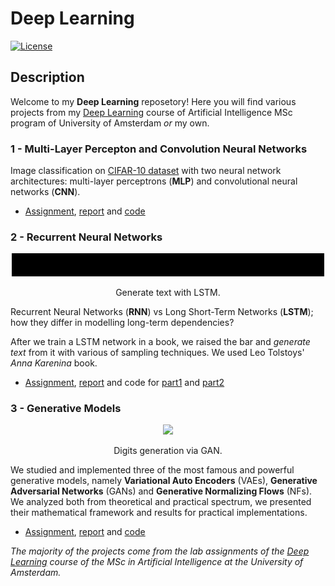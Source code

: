 # Deep Learning

[![License](http://img.shields.io/:license-mit-blue.svg)](LICENSE)

## Description
Welcome to my __Deep Learning__ reposetory! Here you will find various
projects from my [Deep Learning](deeplearningamsterdam.github.io) course of Artificial Intelligence MSc program of University of Amsterdam _or_ my own.

### __1 - Multi-Layer Percepton and Convolution Neural Networks__

Image classification on <a href="https://www.cs.toronto.edu/~kriz/cifar.html">CIFAR-10 dataset</a>  with two neural network architectures: multi-layer perceptrons (__MLP__) and convolutional neural networks (__CNN__).

- [Assignment](1-MLP_and_CNN/assignment_1.pdf), [report](1-MLP_and_CNN/gatopoulos_report_assignment1.pdf) and [code](1-MLP_and_CNN/code)


### __2 - Recurrent Neural Networks__

<p align="center">
  <img src="readme_imgs/lstm_b.gif" width="500" />
</p>
<p align="center">
    Generate text with LSTM.
</p>

Recurrent Neural Networks (__RNN__) vs Long Short-Term Networks (__LSTM__); how they differ in modelling long-term dependencies?

After we train a LSTM network in a book, we raised the bar and _generate text_ from it with various of sampling techniques. We used Leo Tolstoys' _Anna Karenina_ book.

- [Assignment](2-RNNs/assignment_2.pdf), [report](2-RNNs/gatopoulos_report_assignment2.pdf) and code for [part1](2-RNNs/part1) and [part2](2-RNNs/part2)


### __3 - Generative Models__
<p align="center">
  <img src="readme_imgs/generative_model_b.gif" width="130" />
</p>
<p align="center">
    Digits generation via GAN.
</p>

We studied and implemented three of the most famous and powerful generative models, namely __Variational Auto Encoders__ (VAEs), __Generative Adversarial Networks__ (GANs) and __Generative Normalizing Flows__ (NFs). We analyzed both from theoretical and practical spectrum, we presented their mathematical framework and results for practical implementations.

- [Assignment](3-Generative_models/assignment_3.pdf), [report](3-Generative_models/gatopoulos_report_assignment3.pdf) and [code](3-Generative_models/code) 


_The majority of the projects come from the lab assignments of the [Deep Learning](deeplearningamsterdam.github.io) course of the MSc in Artificial Intelligence at the University of Amsterdam._
